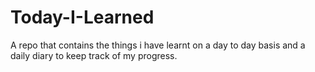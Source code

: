 # Today-I-Learned
A repo that contains the things i have learnt on a day to day basis and a daily diary to keep track of my progress. 

